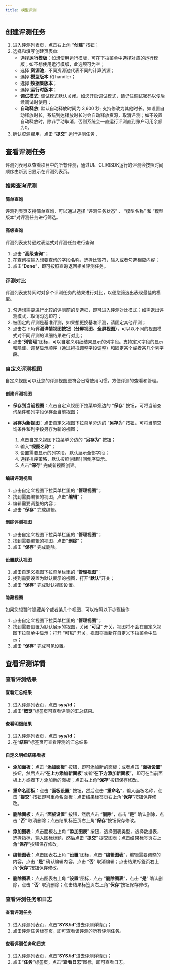 ```yaml
---
title: 模型评测
---
```


## 创建评测任务

1. 进入评测列表页，点击右上角 “**创建**” 按钮；
2. 选择和填写创建页表单:
   - 选择**运行模版**：如想使用运行模版，可在下拉菜单中选择对应的运行模版；如不想使用运行模版，此选项可为空；
   - 选择 **资源池**，不同资源池代表不同的计算资源；
   - 选择 **模型版本** 和 handler；
   - 选择 **数据集版本**；
   - 选择 **运行时版本**；
   - **调试模式**: 调试模式默认关闭。如您开启调试模式，请记住调试密码以便后续调试时使用；
   - **自动释放**: 默认自动释放时间为 3,600 秒; 支持修改为其他时长。如设置自动释放时长，系统到达释放时长时会自动释放资源，取消评测；如不设置自动释放时，除非手动取消，否则系统会一直运行评测直到账户可用余额为0。
 3. 确认资源费用，点击 “**提交**” 运行评测任务 .

## 查看评测任务

评测列表可以查看项目中的所有评测，通过UI、CLI和SDK运行的评测会按照时间顺序由新到旧显示在评测列表页。

### 搜索查询评测

#### 简单查询

评测列表页支持简单查询，可以通过选择 “评测任务状态” 、 “模型名称” 和 “模型版本”对评测任务进行筛选。

#### 高级查询

评测列表支持通过表达式对评测任务进行查询

1. 点击 “**高级查询**”；
2. 在查询栏输入想要查询的字段名称，选择比较符，输入或者勾选相应内容；
3. 点击“**Done**”，即可按照查询返回相关评测任务。

### 评测对比

评测列表支持同时对多个评测任务的结果进行对比，以便您筛选出表现最佳的模型。

1. 勾选想需要进行比较的评测前的复选框，即可进入评测对比模式；如需退出评测模式，取消勾选即可；
2. 被固定的评测是基准评测，如果想更换基准评测，请固定其他评测；
3. 点击右下角**评测详情视图按钮（分屏视图、全屏视图）**，可以以不同的视图模式对不同评测的详细结果进行对比；
4. 点击“**列管理**”图标，可以自定义明细结果显示的列字段。支持定义字段的显示和隐藏、调整显示顺序（通过拖拽调整字段调整）和固定某个或者某几个列字段。

### 自定义评测视图

自定义视图可以让您的评测视图更符合日常使用习惯，方便评测的查看和管理。

#### 创建评测视图

- **保存到当前视图**：点击自定义视图下拉菜单旁边的 “**保存**” 按钮，可将当前查询条件和列字段保存至当前视图；
  
- **另存为新视图**：点击自定义视图下拉菜单旁边的 “**另存为**” 按钮，可将当前查询条件和列字段另存为新的视图；
  1. 点击自定义视图下拉菜单旁边的 “**另存为**” 按钮；
  2. 输入“**视图名称**”；
  3. 设置需要显示的列字段，默认展示全部字段；
  4. 选择排序策略，默认按照创建时间倒序显示。
  5. 点击“**保存**” 完成新视图创建。

#### 编辑评测视图

1. 点击自定义视图下拉菜单栏里的 “**管理视图**”；
2. 找到需要编辑的视图，点击“**编辑**”；
3. 编辑需要调整的内容；
4. 点击 “**保存**” 完成编辑。

#### 删除评测视图

1. 点击自定义视图下拉菜单栏里的 “**管理视图**”；
2. 找到需要编辑的视图，点击“**删除**”；
3. 点击 “**保存**” 完成删除。

#### 设置默认视图

1. 点击自定义视图下拉菜单栏里的 “**管理视图**”；
2. 找到需要设置为默认展示的视图，打开“**默认**”开关；
3. 点击 “**保存**” 完成默认视图设置。

#### 隐藏视图

如果您想暂时隐藏某个或者某几个视图，可以按照以下步骤操作

1. 点击自定义视图下拉菜单栏里的 “**管理视图**”；
2. 找到需要设置为默认展示的视图，关闭 “**可见**” 开关，视图将不会在自定义视图下拉菜单中显示；打开 “**可见**” 开关，视图将重新在自定义下拉菜单中显示；
3. 点击 “**保存**” 完成可见设置。

## 查看评测详情

### 查看评测结果

#### 查看汇总结果

1. 进入评测列表页，点击 **sys/id**；
2. 点击“**概览**”标签页可查看评测的汇总结果。

#### 查看明细结果

1. 进入评测列表页，点击 **sys/id**；
2. 在“**结果**”标签页可查看评测的汇总结果

#### 自定义明细结果看板

- **添加面板**：点击 “**添加面板**” 按钮，即可添加新的面板；或者点击 “**面板设置**” 按钮，然后点击“**在上方添加新面板**”或者“**在下方添加新面板**”，即可在当前面板上方或者下方添加新的面板；点击右上角“**保存**”按钮保存修改。

- **重命名面板**：点击 “**面板设置**” 按钮，然后点击 “**重命名**”，输入面板名称，点击 “**提交**” 按钮即可重命名面板；点击结果标签页右上角“**保存**”按钮保存修改。

- **删除面板**：点击 “**面板设置**” 按钮，然后点击 “**删除**”，点击 “**是**” 确认删除，点击 “**否**” 取消删除；点击结果标签页右上角“**保存**”按钮保存修改。

- **添加图表**：点击面板右上角 “**添加图表**” 按钮，选择图表类型，选择数据表，选择指标，输入图标标题，然后点击 “**提交**” 提交图表；点击结果标签页右上角“**保存**”按钮保存修改。

- **编辑图表**：点击图表右上角 “**设置**”图标，点击 “**编辑图表**”，编辑需要调整的内容，点击 “**是**” 确认编辑内容，点击 “**否**” 取消编辑；点击结果标签页右上角“**保存**”按钮保存修改。

- **删除图表**：点击图表右上角 “**设置**”图标，点击 “**删除图表**”，点击 “**是**” 确认删除，点击 “**否**” 取消删除；点击结果标签页右上角“**保存**”按钮保存修改。

### 查看评测任务和日志
  
#### 查看评测任务

1. 进入评测列表页，点击“**SYS/id**”进去评测详情页；
2. 点击评测任务标签页，即可查看该评测的所有评测任务。

#### 查看评测任务和日志

1. 进入评测列表页，点击“**SYS/id**”进去评测详情页；
2. 点击“**任务**”标签页，点击“**查看日志**”图标，即可查看日志。
